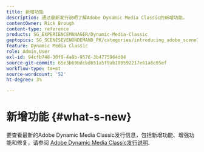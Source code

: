```yaml
---
title: 新增功能
description: 通过最新发行说明了解Adobe Dynamic Media Classic的新增功能。
contentOwner: Rick Brough
content-type: reference
products: SG_EXPERIENCEMANAGER/Dynamic-Media-Classic
geptopics: SG_SCENESEVENONDEMAND_PK/categories/introducing_adobe_scene7
feature: Dynamic Media Classic
role: Admin,User
exl-id: 94cfb748-30f9-4a8b-9576-3b4775964d04
source-git-commit: 65e3b69bdcbd651a5f9ab100592217e61a8c05ef
workflow-type: tm+mt
source-wordcount: '52'
ht-degree: 3%

---
```


# 新增功能 {#what-s-new}

要查看最新的Adobe Dynamic Media Classic发行信息，包括新增功能、增强功能和修复，请参阅 [Adobe Dynamic Media Classic发行说明](https://experienceleague.adobe.com/docs/dynamic-media-developer-resources/release-notes/s7rn2017.html).
